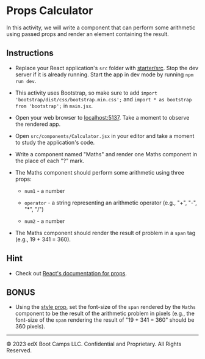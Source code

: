 # Props Calculator

In this activity, we will write a component that can perform some arithmetic using passed props and render an element containing the result.

## Instructions

* Replace your React application's `src` folder with [starter/src](starter/src). Stop the dev server if it is already running. Start the app in dev mode by running `npm run dev`.

* This activity uses Bootstrap, so make sure to add `import 'bootstrap/dist/css/bootstrap.min.css';` and `import * as bootstrap from 'bootstrap';` in `main.jsx`.

* Open your web browser to [localhost:5137](http://localhost:5137). Take a moment to observe the rendered app.

* Open `src/components/Calculator.jsx` in your editor and take a moment to study the application's code.

* Write a component named "Maths" and render one Maths component in the place of each "?" mark.

* The Maths component should perform some arithmetic using three props:

  * `num1` - a number

  * `operator` -  a string representing an arithmetic operator (e.g., "+", "-", "*", "/")

  * `num2` - a number

* The Maths component should render the result of problem in a `span` tag (e.g., 19 + 341 = 360).

## Hint

* Check out [React's documentation for props](https://react.dev/learn/passing-props-to-a-component).

## BONUS

* Using the [style prop](https://react.dev/reference/react-dom/components/common#applying-css-styles), set the font-size of the `span` rendered by the `Maths` component to be the result of the arithmetic problem in pixels (e.g., the font-size of the `span` rendering the result of "19 + 341 = 360" should be 360 pixels).

---

© 2023 edX Boot Camps LLC. Confidential and Proprietary. All Rights Reserved.
